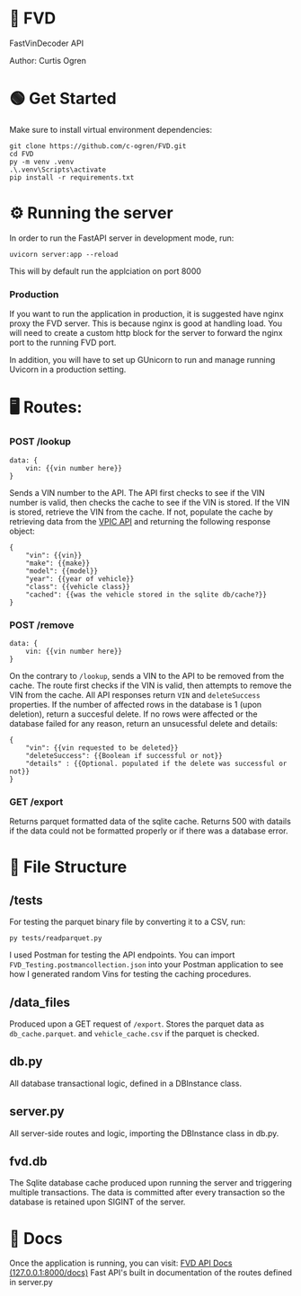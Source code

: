 # :rocket: FVD
FastVinDecoder API

Author: Curtis Ogren

# :green_circle: Get Started
Make sure to install virtual environment dependencies:
```
git clone https://github.com/c-ogren/FVD.git
cd FVD
py -m venv .venv
.\.venv\Scripts\activate
pip install -r requirements.txt
```

# :gear: Running the server
In order to run the FastAPI server in development mode, run:
```
uvicorn server:app --reload
```
This will by default run the applciation on port 8000

### Production
If you want to run the application in production, it is suggested have nginx proxy the FVD server.
This is because nginx is good at handling load. You will need to create a custom http block for the server
to forward the nginx port to the running FVD port. 

In addition, you will have to set up GUnicorn to run and manage running Uvicorn in a production setting.

# :desktop_computer: Routes:
### POST /lookup
```
data: {
    vin: {{vin number here}}
}
```
Sends a VIN number to the API. The API first checks to see if the VIN number is valid, then checks the cache
to see if the VIN is stored. If the VIN is stored, retrieve the VIN from the cache. If not, populate the
cache by retrieving data from the [VPIC API](https://vpic.nhtsa.dot.gov/api/) and returning the following
response object:
```
{
    "vin": {{vin}}
    "make": {{make}}
    "model": {{model}}
    "year": {{year of vehicle}}
    "class": {{vehicle class}}
    "cached": {{was the vehicle stored in the sqlite db/cache?}}
}
```

### POST /remove
```
data: {
    vin: {{vin number here}}
}
```
On the contrary to ```/lookup```, sends a VIN to the API to be removed from the cache. The route first
checks if the VIN is valid, then attempts to remove the VIN from the cache. All API responses return ```VIN```
and ```deleteSuccess``` properties. If the number of affected rows in the database is 1 (upon deletion), return a
succesful delete. If no rows were affected or the database failed for any reason, return an unsucessful
delete and details:
```
{
    "vin": {{vin requested to be deleted}}
    "deleteSuccess": {{Boolean if successful or not}}
    "details" : {{Optional. populated if the delete was successful or not}}
}
```

### GET /export
Returns parquet formatted data of the sqlite cache. Returns 500 with datails if the data could not be 
formatted properly or if there was a database error.

# :file_folder: File Structure
## /tests
For testing the parquet binary file by converting it to a CSV, run:
```
py tests/readparquet.py
```

I used Postman for testing the API endpoints. You can import ```FVD_Testing.postmancollection.json```
into your Postman application to see how I generated random Vins for testing the caching procedures.

## /data_files
Produced upon a GET request of ```/export```. Stores the parquet data as ```db_cache.parquet```.
and ```vehicle_cache.csv``` if the parquet is checked.

## db.py
All database transactional logic, defined in a DBInstance class.

## server.py
All server-side routes and logic, importing the DBInstance class in db.py.

## fvd.db
The Sqlite database cache produced upon running the server and triggering multiple transactions.
The data is committed after every transaction so the database is retained upon SIGINT of the server.

# :page_facing_up: Docs
Once the application is running, you can visit:
[FVD API Docs (127.0.0.1:8000/docs)](http://127.0.0.1:8000/docs)
Fast API's built in documentation of the routes defined in server.py